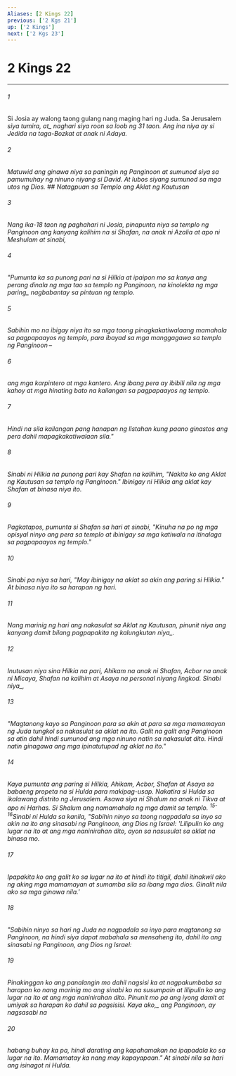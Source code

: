 ```yaml
---
Aliases: [2 Kings 22]
previous: ['2 Kgs 21']
up: ['2 Kings']
next: ['2 Kgs 23']
---
```

# 2 Kings 22

***






















###### 1 










Si Josia ay walong taong gulang nang maging hari ng Juda. Sa Jerusalem <i class="trans-change">siya tumira, at_ naghari siya roon sa loob ng 31 taon. Ang ina niya ay si Jedida na taga-Bozkat at anak ni Adaya. 





















###### 2 










Matuwid ang ginawa niya sa paningin ng Panginoon at sumunod siya sa pamumuhay ng ninuno niyang si David. At lubos siyang sumunod sa mga utos ng Dios. ## Natagpuan sa Templo ang Aklat ng Kautusan 





















###### 3 










Nang ika-18 taon ng paghahari ni Josia, pinapunta niya sa templo ng Panginoon ang kanyang kalihim na si Shafan, na anak ni Azalia at apo ni Meshulam at sinabi, 





















###### 4 










"Pumunta ka sa punong pari na si Hilkia at ipaipon mo sa kanya ang perang dinala ng mga tao sa templo ng Panginoon, na kinolekta ng mga <i class="trans-change">paring_ nagbabantay sa pintuan ng templo. 





















###### 5 










Sabihin mo na ibigay niya ito sa mga taong pinagkakatiwalaang mamahala sa pagpapaayos ng templo, para ibayad sa mga manggagawa sa templo ng Panginoon – 





















###### 6 










ang mga karpintero at mga kantero. Ang ibang pera ay ibibili nila ng mga kahoy at mga hinating bato na kailangan sa pagpapaayos ng templo. 





















###### 7 










Hindi na sila kailangan pang hanapan ng listahan kung paano ginastos ang pera dahil mapagkakatiwalaan sila." 





















###### 8 










Sinabi ni Hilkia na punong pari kay Shafan na kalihim, "Nakita ko ang Aklat ng Kautusan sa templo ng Panginoon." Ibinigay ni Hilkia ang aklat kay Shafan at binasa niya ito. 





















###### 9 










Pagkatapos, pumunta si Shafan sa hari at sinabi, "Kinuha na po ng mga opisyal ninyo ang pera sa templo at ibinigay sa mga katiwala na itinalaga sa pagpapaayos ng templo." 





















###### 10 










Sinabi pa niya sa hari, "May ibinigay na aklat sa akin ang paring si Hilkia." At binasa niya ito sa harapan ng hari. 





















###### 11 










Nang marinig ng hari ang nakasulat sa Aklat ng Kautusan, pinunit niya ang kanyang damit <i class="trans-change">bilang pagpapakita ng kalungkutan niya_. 





















###### 12 










Inutusan niya sina Hilkia na pari, Ahikam na anak ni Shafan, Acbor na anak ni Micaya, Shafan na kalihim at Asaya na personal niyang lingkod. <i class="trans-change">Sinabi niya_, 





















###### 13 










"Magtanong kayo sa Panginoon para sa akin at para sa mga mamamayan ng Juda tungkol sa nakasulat sa aklat na ito. Galit na galit ang Panginoon sa atin dahil hindi sumunod ang mga ninuno natin sa nakasulat dito. Hindi natin ginagawa ang mga ipinatutupad ng aklat na ito." 





















###### 14 










Kaya pumunta ang paring si Hilkia, Ahikam, Acbor, Shafan at Asaya sa babaeng propeta na si Hulda para makipag-usap. Nakatira si Hulda sa ikalawang distrito ng Jerusalem. Asawa siya ni Shalum na anak ni Tikva at apo ni Harhas. Si Shalum ang namamahala ng mga damit sa templo. <sup class="versenum">15-16</sup>Sinabi ni Hulda sa kanila, "Sabihin ninyo sa taong nagpadala sa inyo sa akin na ito ang sinasabi ng Panginoon, ang Dios ng Israel: 'Lilipulin ko ang lugar na ito at ang mga naninirahan dito, ayon sa nasusulat sa aklat na binasa mo. 





















###### 17 










Ipapakita ko ang galit ko sa lugar na ito at hindi ito titigil, dahil itinakwil ako ng aking mga mamamayan at sumamba sila sa ibang mga dios. Ginalit nila ako sa mga ginawa nila.' 





















###### 18 










"Sabihin ninyo sa hari ng Juda na nagpadala sa inyo para magtanong sa Panginoon, na hindi siya dapat mabahala sa mensaheng ito, dahil ito ang sinasabi ng Panginoon, ang Dios ng Israel: 





















###### 19 










Pinakinggan ko ang panalangin mo dahil nagsisi ka at nagpakumbaba sa harapan ko nang marinig mo ang sinabi ko na susumpain at lilipulin ko ang lugar na ito at ang mga naninirahan dito. Pinunit mo pa ang iyong damit at umiyak sa harapan ko <i class="trans-change">dahil sa pagsisisi. Kaya ako,_ ang Panginoon, ay nagsasabi na 





















###### 20 










habang buhay ka pa, hindi darating ang kapahamakan na ipapadala ko sa lugar na ito. Mamamatay ka nang may kapayapaan." At sinabi nila sa hari ang isinagot ni Hulda.
